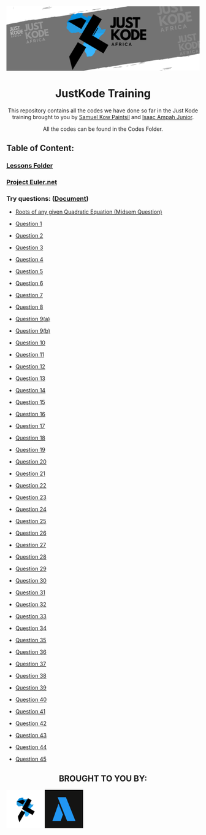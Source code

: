 <img src="./files/JUST KODE.png">

<h1 align="center"> JustKode Training </h1>

<p align=center>This repository contains all the codes we have done so far in the Just Kode training brought to you by <a href="https://github.com/Sami64">Samuel Kow Paintsil</a> and <a href="https://github.com/isaacampah222">Isaac Ampah Junior</a>.</p>

<p align=center>All the codes can be found in the <a>Codes Folder</a>.</p>

<h2>Table of Content:</h2>

<h3><a href="./codes/lesson/README.md">Lessons Folder</a><h3>

<h3><a href="./codes/project euler/README.md">Project Euler.net</a></h3>

<h3>Try questions: (<a href="./codes/class work/TryQuestions.txt">Document</a>)</h3>

- <a href=".\codes\class work\Roots of any given Quadratic Equation.cpp">Roots of any given Quadratic Equation (Midsem Question)</a>

- <a href="./codes/class work/question 1.cpp">Question 1</a> 

- <a href="./codes/class work/question 2.cpp">Question 2</a>

- <a href="./codes/class work/question 3.cpp">Question 3</a>

- <a href="./codes/class work/question 4.cpp">Question 4</a>

- <a href="./codes/class work/question 5.cpp">Question 5</a>

- <a href="./codes/class work/question 6.cpp">Question 6</a>

- <a href="./codes/class work/question 7.cpp">Question 7</a>

- <a href="./codes/class work/question 8.cpp">Question 8</a>

- <a href="./codes/class work/question 9(a).cpp">Question 9(a)</a>

- <a href="./codes/class work/question 9(b).cpp">Question 9(b)</a>

- <a href="./codes/class work/question 10.cpp">Question 10</a>

- <a href="./codes/class work/question 11.cpp">Question 11</a>

- <a href="./codes/class work/question 12.cpp">Question 12</a>

- <a href="./codes/class work/question 13.cpp">Question 13</a>

- <a href="./codes/class work/question 14.cpp">Question 14</a>

- <a href="./codes/class work/question 15.cpp">Question 15</a>

- <a href="./codes/class work/question 16.cpp">Question 16</a>

- <a href="./codes/class work/question 17.cpp">Question 17</a>

- <a href="./codes/class work/question 18.cpp">Question 18</a>

- <a href="./codes/class work/question 19.cpp">Question 19</a>

- <a href="./codes/class work/question 20.cpp">Question 20</a>

- <a href="./codes/class work/question 21.cpp">Question 21</a>

- <a href="./codes/class work/question 22.cpp">Question 22</a>

- <a href="./codes/class work/question 23.cpp">Question 23</a>

- <a href="./codes/class work/question 24.cpp">Question 24</a>

- <a href="./codes/class work/question 25.cpp">Question 25</a>

- <a href="./codes/class work/question 26.cpp">Question 26</a>

- <a href="./codes/class work/question 27.cpp">Question 27</a>

- <a href="./codes/class work/question 28.cpp">Question 28</a>

- <a href="./codes/class work/question 29.cpp">Question 29</a>

- <a href="./codes/class work/question 30.cpp">Question 30</a>

- <a href="./codes/class work/question 31.cpp">Question 31</a>

- <a href="./codes/class work/question 32.cpp">Question 32</a>

- <a href="./codes/class work/question 33.cpp">Question 33</a>

- <a href="./codes/class work/question 34.cpp">Question 34</a>

- <a href="./codes/class work/question 35.cpp">Question 35</a>

- <a href="./codes/class work/question 36.cpp">Question 36</a>

- <a href="./codes/class work/question 37.cpp">Question 37</a>

- <a href="./codes/class work/question 38.cpp">Question 38</a>

- <a href="./codes/class work/question 39.cpp">Question 39</a>

- <a href="./codes/class work/question 40.cpp">Question 40</a>

- <a href="./codes/class work/question 41.cpp">Question 41</a>

- <a href="./codes/class work/question 42.cpp">Question 42</a>

- <a href="./codes/class work/question 43.cpp">Question 43</a>

- <a href="./codes/class work/question 44.cpp">Question 44</a>

- <a href="./codes/class work/question 45.cpp">Question 45</a>

<h2 align=center>BROUGHT TO YOU BY:</h2>
<a href="https://github.com/JustKode-Projects"><img align="left" src="./files/logo dark.png" width="100px" height="100px" alt="Just Kode logo"></a> 
<a href="https://github.com/Llewellyn500"><img align="left" src="./files/Arclapain-Logo_Dark.png" width="100px" height="100px" alt="Arclapain logo"></a>
